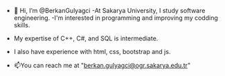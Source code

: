 - 👋 Hi, I’m @BerkanGulyagci
-At Sakarya University, I study software engineering.
-I'm interested in programming and improving my codding skills.
- My expertise of C++, C#, and SQL is intermediate.
- I also have experience with html, css, bootstrap and js.

  
- 📫You can reach me at "berkan.gulyagci@ogr.sakarya.edu.tr"

